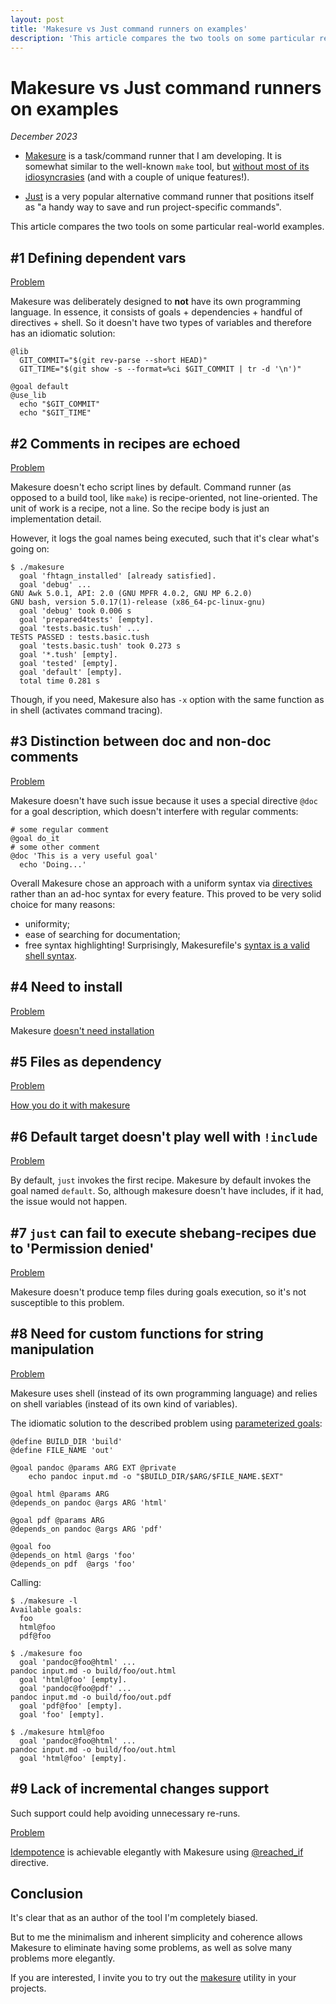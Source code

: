 ```yaml
---
layout: post
title: 'Makesure vs Just command runners on examples'
description: 'This article compares the two tools on some particular real-world examples'
---
```


# Makesure vs Just command runners on examples

_December 2023_

- [Makesure](https://github.com/xonixx/makesure) is a task/command runner that
I am developing. It is somewhat similar to the well-known `make` tool, but
[without most of its idiosyncrasies](makesure-vs-make.md) (and with a couple of unique features!).

- [Just](https://github.com/casey/just) is a very popular alternative command runner that positions itself as "a handy way to save and run project-specific commands".

This article compares the two tools on some particular real-world examples.

## #1 Defining dependent vars 

[Problem](https://github.com/casey/just/issues/1292)

Makesure was deliberately designed to **not** have its own programming language. In essence, it consists of goals + dependencies + handful of directives + shell. So it doesn't have two types of variables and therefore has an idiomatic solution:

```shell
@lib
  GIT_COMMIT="$(git rev-parse --short HEAD)"
  GIT_TIME="$(git show -s --format=%ci $GIT_COMMIT | tr -d '\n')"

@goal default
@use_lib
  echo "$GIT_COMMIT"
  echo "$GIT_TIME"
```

## #2 Comments in recipes are echoed

[Problem](https://github.com/casey/just/issues/1274)

Makesure doesn't echo script lines by default. Command runner (as opposed to a build tool, like `make`) is recipe-oriented, not line-oriented. The unit of work is a recipe, not a line. So the recipe body is just an implementation detail.

However, it logs the goal names being executed, such that it's clear what's going on:

```
$ ./makesure
  goal 'fhtagn_installed' [already satisfied].
  goal 'debug' ...
GNU Awk 5.0.1, API: 2.0 (GNU MPFR 4.0.2, GNU MP 6.2.0)
GNU bash, version 5.0.17(1)-release (x86_64-pc-linux-gnu)
  goal 'debug' took 0.006 s
  goal 'prepared4tests' [empty].
  goal 'tests.basic.tush' ...
TESTS PASSED : tests.basic.tush
  goal 'tests.basic.tush' took 0.273 s
  goal '*.tush' [empty].
  goal 'tested' [empty].
  goal 'default' [empty].
  total time 0.281 s
```

Though, if you need, Makesure also has `-x` option with the same function as in shell (activates command tracing).

## #3 Distinction between doc and non-doc comments

[Problem](https://github.com/casey/just/issues/1273)

Makesure doesn't have such issue because it uses a special directive `@doc` for a goal description, which doesn't interfere with regular comments:

```shell
# some regular comment
@goal do_it
# some other comment
@doc 'This is a very useful goal'
  echo 'Doing...'
```

Overall Makesure chose an approach with a uniform syntax via [directives](https://github.com/xonixx/makesure#directives) rather than an ad-hoc syntax for every feature. This proved to be very solid choice for many reasons:
- uniformity;
- ease of searching for documentation;
- free syntax highlighting! Surprisingly, Makesurefile's [syntax is a valid shell syntax](https://github.com/xonixx/makesure/blob/aa4a32eae6178fd0c6a7f14e2f46142e099a8f97/Makesurefile).

## #4 Need to install

[Problem](https://github.com/casey/just/issues/429#issuecomment-1332682438)

Makesure [doesn't need installation](https://github.com/xonixx/makesure#installation)

## #5 Files as dependency

[Problem](https://github.com/casey/just/issues/867)

[How you do it with makesure](https://github.com/casey/just/issues/867#issuecomment-1344887900)

## #6 Default target doesn't play well with `!include`

[Problem](https://github.com/casey/just/issues/1557)

By default, `just` invokes the first recipe. Makesure by default invokes the goal named `default`. So, although makesure doesn't have includes, if it had, the issue would not happen.

## #7 `just` can fail to execute shebang-recipes due to 'Permission denied'

[Problem](https://github.com/casey/just/issues/1611)
                                                                         
Makesure doesn't produce temp files during goals execution, so it's not susceptible to this problem.

## #8 Need for custom functions for string manipulation

[Problem](https://github.com/casey/just/issues/1059)
  
Makesure uses shell (instead of its own programming language) and relies on shell variables (instead of its own kind of variables).

The idiomatic solution to the described problem using [parameterized goals](https://maximullaris.com/parameterized_goals.html):

```shell
@define BUILD_DIR 'build'
@define FILE_NAME 'out'

@goal pandoc @params ARG EXT @private
    echo pandoc input.md -o "$BUILD_DIR/$ARG/$FILE_NAME.$EXT"

@goal html @params ARG
@depends_on pandoc @args ARG 'html'

@goal pdf @params ARG
@depends_on pandoc @args ARG 'pdf'

@goal foo
@depends_on html @args 'foo'
@depends_on pdf  @args 'foo'
```

Calling:
```
$ ./makesure -l
Available goals:
  foo
  html@foo
  pdf@foo

$ ./makesure foo
  goal 'pandoc@foo@html' ...
pandoc input.md -o build/foo/out.html
  goal 'html@foo' [empty].
  goal 'pandoc@foo@pdf' ...
pandoc input.md -o build/foo/out.pdf
  goal 'pdf@foo' [empty].
  goal 'foo' [empty].

$ ./makesure html@foo
  goal 'pandoc@foo@html' ...
pandoc input.md -o build/foo/out.html
  goal 'html@foo' [empty].

```

## #9 Lack of incremental changes support

Such support could help avoiding unnecessary re-runs.

[Problem](https://github.com/casey/just/issues/424)

[Idempotence](https://arslan.io/2019/07/03/how-to-write-idempotent-bash-scripts/) is achievable elegantly with Makesure using [@reached_if](https://github.com/xonixx/makesure#reached_if) directive.

## Conclusion

It's clear that as an author of the tool I'm completely biased. 

But to me the minimalism and inherent simplicity and coherence allows Makesure to eliminate having some problems, as well as solve many problems more elegantly.

If you are interested, I invite you to try out the [makesure](https://github.com/xonixx/makesure) utility in your projects.
